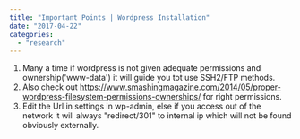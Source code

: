 ```yaml
---
title: "Important Points | Wordpress Installation"
date: "2017-04-22"
categories: 
  - "research"
---
```


1. Many a time if wordpress is not given adequate permissions and ownership('www-data') it will guide you tot use SSH2/FTP methods.
2. Also check out https://www.smashingmagazine.com/2014/05/proper-wordpress-filesystem-permissions-ownerships/ for right permissions.
3. Edit the Url in settings in wp-admin, else if you access out of the network it will always "redirect/301" to internal ip which will not be found obviously externally.
